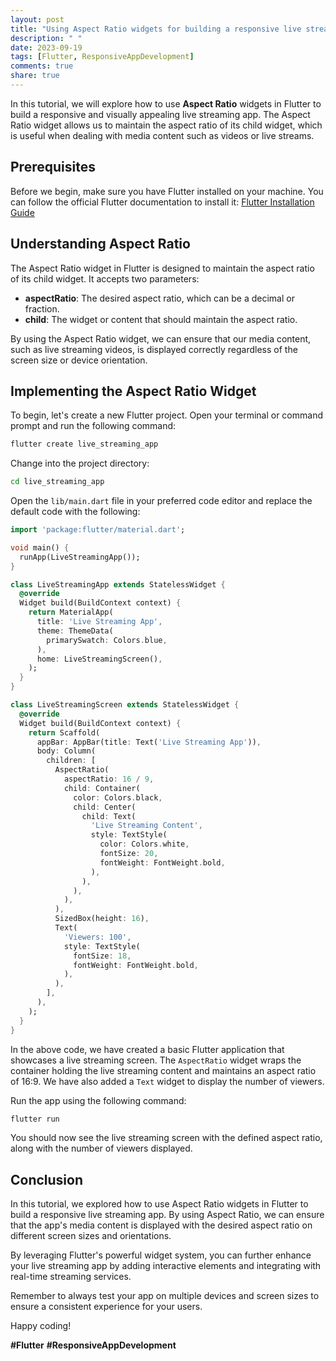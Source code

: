 ```yaml
---
layout: post
title: "Using Aspect Ratio widgets for building a responsive live streaming app in Flutter"
description: " "
date: 2023-09-19
tags: [Flutter, ResponsiveAppDevelopment]
comments: true
share: true
---
```


In this tutorial, we will explore how to use **Aspect Ratio** widgets in Flutter to build a responsive and visually appealing live streaming app. The Aspect Ratio widget allows us to maintain the aspect ratio of its child widget, which is useful when dealing with media content such as videos or live streams.

## Prerequisites

Before we begin, make sure you have Flutter installed on your machine. You can follow the official Flutter documentation to install it: [Flutter Installation Guide](https://flutter.dev/docs/get-started/install)

## Understanding Aspect Ratio

The Aspect Ratio widget in Flutter is designed to maintain the aspect ratio of its child widget. It accepts two parameters:
- **aspectRatio**: The desired aspect ratio, which can be a decimal or fraction.
- **child**: The widget or content that should maintain the aspect ratio.

By using the Aspect Ratio widget, we can ensure that our media content, such as live streaming videos, is displayed correctly regardless of the screen size or device orientation.

## Implementing the Aspect Ratio Widget

To begin, let's create a new Flutter project. Open your terminal or command prompt and run the following command:

```bash
flutter create live_streaming_app
```

Change into the project directory:
```bash
cd live_streaming_app
```

Open the `lib/main.dart` file in your preferred code editor and replace the default code with the following:

```dart
import 'package:flutter/material.dart';

void main() {
  runApp(LiveStreamingApp());
}

class LiveStreamingApp extends StatelessWidget {
  @override
  Widget build(BuildContext context) {
    return MaterialApp(
      title: 'Live Streaming App',
      theme: ThemeData(
        primarySwatch: Colors.blue,
      ),
      home: LiveStreamingScreen(),
    );
  }
}

class LiveStreamingScreen extends StatelessWidget {
  @override
  Widget build(BuildContext context) {
    return Scaffold(
      appBar: AppBar(title: Text('Live Streaming App')),
      body: Column(
        children: [
          AspectRatio(
            aspectRatio: 16 / 9,
            child: Container(
              color: Colors.black,
              child: Center(
                child: Text(
                  'Live Streaming Content',
                  style: TextStyle(
                    color: Colors.white,
                    fontSize: 20,
                    fontWeight: FontWeight.bold,
                  ),
                ),
              ),
            ),
          ),
          SizedBox(height: 16),
          Text(
            'Viewers: 100',
            style: TextStyle(
              fontSize: 18,
              fontWeight: FontWeight.bold,
            ),
          ),
        ],
      ),
    );
  }
}
```

In the above code, we have created a basic Flutter application that showcases a live streaming screen. The `AspectRatio` widget wraps the container holding the live streaming content and maintains an aspect ratio of 16:9. We have also added a `Text` widget to display the number of viewers.

Run the app using the following command:

```bash
flutter run
```

You should now see the live streaming screen with the defined aspect ratio, along with the number of viewers displayed.

## Conclusion

In this tutorial, we explored how to use Aspect Ratio widgets in Flutter to build a responsive live streaming app. By using Aspect Ratio, we can ensure that the app's media content is displayed with the desired aspect ratio on different screen sizes and orientations.

By leveraging Flutter's powerful widget system, you can further enhance your live streaming app by adding interactive elements and integrating with real-time streaming services.

Remember to always test your app on multiple devices and screen sizes to ensure a consistent experience for your users.

Happy coding!

**#Flutter** **#ResponsiveAppDevelopment**
